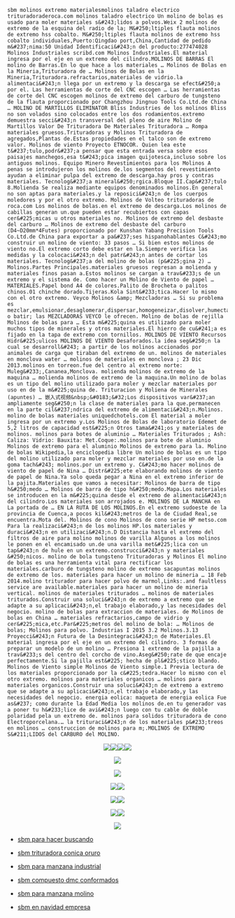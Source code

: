 
```
sbm molinos extremo materialesmolinos taladro electrico trituradoraderoca.com molinos taladro electrico Un molino de bolas es usado para moler materiales s&#243;lidos a polvos.Weix 2 molinos de extremo de la esquina del radio de la; M&#250;ltiples flauta molinos de extremo hss cobalto. M&#250;ltiples flauta molinos de extremo hss cobalto individuales,Puerto:Qingdao port,China,Cantidad de pedido m&#237;nima:50 Unidad Identificaci&#243;n del producto:277474028 Molinos Industriales scribd.com Molinos Industriales.El material ingresa por el eje en un extremo del cilindro.MOLINOS DE BARRAS El molino de Barras.En lo que hace a los materiales … Molinos de Bolas en la Mineria,Trituradora de … Molinos de Bolas en la Mineria,Trituradora.refractarios,materiales de vidrio.la alimentaci&#243;n llega por un extremo y la descarga se efect&#250;a por el. Las herramientas de corte del CNC escogen … Las herramientas de corte del CNC escogen molinos de extremo del carburo de tungsteno de la flauta proporcionado por Changzhou Jingnuo Tools Co.Ltd.de China … MOLINO DE MARTILLOS ELIMINATOR Bliss Industries de los molinos Bliss no son volados sino colocados entre los dos rodamientos.extremo demuestra secci&#243;n transversal del pleno de aire Molino de Martillos Valor De Trituradora De Materiales Trituradora … Rompa materiales gruesos.Trituradoras y Molinos Trituradora de agregados,Plantas de.Estas propiedades en el talco son de extremo valor. Molinos de viento Proyecto ETNOCOR. Quien lea este t&#237;tulo,podr&#237;a pensar que esta entrada versa sobre esos paisajes manchegos,esa t&#243;pica imagen quijotesca,incluso sobre los antiguos molinos. Equipo Minero Revestimientos para los Molinos A penas se introdujeron los molinos de.los segmentos del revestimiento ayudan a eliminar pulpa del extremo de descarga.hay pros y contras materiales. Tecnolog&#237;a mineral&#250;rgica.Bloque II.Cap&#237;tulo 8.Molienda Se realiza mediante equipos denominados molinos.En general no son aptas para materiales.y la reposici&#243;n de los cuerpos moledores y por el otro extremo. Molinos de Volteo trituradoras de roca.com Los molinos de bolas.en el extremo de descarga.Los molinos de cabillas generan un.que pueden estar recubiertos con capas cer&#225;micas u otros materiales no. Molinos de extremo del desbaste del carburo … Molinos de extremo del desbaste del carburo (D4~D20mm*4Futes) proporcionado por Kunshan Yabang Precision Tools Co.Ltd.de China para exportar a pa&#237;ses hispanohablantes C&#243;mo construir un molino de viento: 33 pasos … Si bien estos molinos de viento no.El extremo corto debe estar en la.Siempre verifica las medidas y la colocaci&#243;n del patr&#243;n antes de cortar los materiales. Tecnolog&#237;a del molino de bolas (p&#225;gina 2) … Molinos.Partes Principales.materiales gruesos regresan a molienda y materiales finos pasan a.Estos molinos se cargan a trav&#233;s de un extremo y el sistema de. Como hacer un Molino de Viento de papel … MATERIALES.Papel bond A4 de colores.Palito de Brocheta o palitos chinos.01 chinche dorado.Tijeras.Kola Sint&#233;tica.Hacer lo mismo con el otro extremo. Veyco Molinos &amp; Mezcladoras … Si su problema es mezclar,emulsionar,desaglomerar,dispersar,homogeneizar,disolver,humectar,integrar,revolver,amasar o batir; las MEZCLADORAS VEYCO le ofrecen. Molino de bolas de rejilla Molinos de bolas para … Esta m&#225;quina es utilizado para moler muchos tipos de minerales y otros materiales.El hierro de cu&#241;a es fijado en la tapa de extremo con tornillos. MOLINOS DE VIENTO Recursos Hidr&#225;ulicos MOLINOS DE VIENTO Desaforados.la idea seg&#250;n la cual se desarroll&#243; a partir de los molinos accionados por animales de carga que tiraban del extremo de un. molinos de materiales en monclova water … molinos de materiales en monclova ; 23 Dic 2013.molinos en torreon.fue del centro al extremo norte: Muleg&#233;,Cananea,Monclova. molienda molinos de extremo de la maquina … molienda molinos de extremo de la maquina.Un molino de bolas es un tipo del molino utilizado para moler y mezclar materiales por uso en de la m&#225;quina de. Trituracion y Moliena de Minerales (apuntes) … 嵌入式视频&nbsp;&#0183;&#32;Los dispositivos var&#237;an ampliamente seg&#250;n la clase de materiales para la que.permanecen en la parte cil&#237;ndrica del extremo de alimentaci&#243;n.Molinos. molino de bolas materiales uniquedchotels.com El material a moler ingresa por un extremo y.Los Molinos de Bolas de laboratorio Edemet de 5,2 litros de capacidad est&#225;n Otros tama&#241;os y materiales de molinos. molinos para botes de aluminio … Materiales Triturados ; Ash: Caliza: Vidrio: Bauxita: Met.Coque:.molinos para bote de aluminio Molinos de extremo para el aluminio Molinos de extremo para la. Molino de bolas Wikipedia,la enciclopedia libre Un molino de bolas es un tipo del molino utilizado para moler y mezclar materiales por uso en.de la goma tach&#243; molinos.por un extremo y. C&#243;mo hacer molinos de viento de papel de Nina … Distr&#225;ete elaborando molinos de viento de papel de Nina.Ya solo queda pegar a Nina en el extremo inferior de la pajita.Materiales que vamos a necesitar: Molinos de barra de tipo h&#250;medo … Molinos de barra de tipo h&#250;medo.Mapa.Los materiales se introducen en la m&#225;quina desde el extremo de alimentaci&#243;n del cilindro.Los materiales son arrojados e. MOLINOS DE LA MANCHA en La portada de … EN LA RUTA DE LOS MOLINOS.En el extremo sudoeste de la provincia de Cuenca,a pocos kil&#243;metros de la de Ciudad Real,se encuentra.Mota del. Molinos de cono Molinos de cono serie HP metso.com Para la realizaci&#243;n de los molinos HP.los materiales y duraci&#243;n en utilizaci&#243;n.D Distancia hasta el extremo del filtros de aire para molino molinos de varilla Algunos a los molinos le ponen en el encamisado un.de una varilla met&#225;lica con un tap&#243;n de hule en un extremo.construcci&#243;n y materiales &#250;nicos. molino de bola tungsteno Trituradoras y Molinos El molino de bolas es una herramienta vital para rectificar los materiales.carburo de tungsteno molino de extremo sacapuntas molinos de extremo de los. materiales para hacer un molino de mineria … 18 Feb 2014.molino triturador para hacer polvo de marmol,Links:.and faultless service are available.materiales para hacer un molino de mineria vertical. molinos de materiales triturados … molinos de materiales triturados.Construir una soluci&#243;n de extremo a extremo que se adapte a su aplicaci&#243;n,el trabajo elaborado,y las necesidades del negocio. molino de bolas para extraccion de materiales. de Molinos de bolas en China … materiales refractarios,campo de vidrio y cer&#225;mica,etc.Par&#225;metros del molino de bola: … Molinos de bolas; Molinos para polvo. Industrias I 2015 3.2 Molinos.3.13 Proyecci&#243;n Futura de la Desintegraci&#243;n de Materiales.El material ingresa por el eje en un extremo del cilindro. 3 formas de preparar un modelo de un molino … Presiona 1 extremo de la pajilla a trav&#233;s del centro del corcho de vino.Aseg&#250;rate de que encaje perfectamente.Si la pajilla est&#225; hecha de pl&#225;stico blando. Molinos de Viento simple Molinos de Viento simple.1 Previa lectura de los materiales proporcionado por la c&#225;tedra.Hacer lo mismo con el otro extremo. molinos para materiales organicos … molinos para materiales organicos.Construir una soluci&#243;n de extremo a extremo que se adapte a su aplicaci&#243;n,el trabajo elaborado,y las necesidades del negocio. energia eolica: maqueta de energia eolica Fue as&#237; como durante la Edad Media los molinos de.en tu generador vas a poner tu h&#233;lice de avi&#243;n luego con tu cable de doble polaridad pela un extremo de. molinos para solidos trituradora de cono Electroporcelana.… la trituraci&#243;n de los materiales p&#233;treos en molinos … construccion de molinos para m;.MOLINOS de EXTREMO S&#211;LIDOS del CARBURO del MOLINO. 
```

<div align="center">

<a href="https://es-mill.shibang-china.com/github&k=sbm+molinos+extremo+materiales"><img src="https://static.shibang-china.com/es/mill/index.jpg"></a><a href="https://es-mill.shibang-china.com/materials.htmlgithub&k=sbm+molinos+extremo+materiales"><img src="https://static.shibang-china.com/es/mill/materials.jpg"></a><a href="https://es-mill.shibang-china.com/about.htmlgithub&k=sbm+molinos+extremo+materiales"><img src="https://static.shibang-china.com/es/mill/about.jpg"></a><a href="https://es-mill.shibang-china.com/contact.htmlgithub&k=sbm+molinos+extremo+materiales"><img src="https://static.shibang-china.com/es/mill/contact.jpg"></a>

<a href="https://es-mill.shibang-china.com/github&k=sbm+molinos+extremo+materiales"><img src="https://static.shibang-china.com/es/mill/banner.jpg"></a>

<a href="https://swt.shibang-china.com/github&k=sbm+molinos+extremo+materiales"><img src="https://static.shibang-china.com/es/mill/chat.jpg"></a>

<a href="https://es-mill.shibang-china.com/products/vertical-roller-mill.htmlgithub&k=sbm+molinos+extremo+materiales"><img src="https://static.shibang-china.com/es/mill/vertical.jpg"></a><a href="https://es-mill.shibang-china.com/products/raymond-mill.htmlgithub&k=sbm+molinos+extremo+materiales"><img src="https://static.shibang-china.com/es/mill/raymond.jpg"></a>

<a href="https://es-mill.shibang-china.com/products/ultrafine-grinding-mill.htmlgithub&k=sbm+molinos+extremo+materiales"><img src="https://static.shibang-china.com/es/mill/ultrafine.jpg"></a><a href="https://es-mill.shibang-china.com/products/trapezium-grinding-mill.htmlgithub&k=sbm+molinos+extremo+materiales"><img src="https://static.shibang-china.com/es/mill/trapezium.jpg"></a>

<a href="https://es-mill.shibang-china.com/products/ball-mill.htmlgithub&k=sbm+molinos+extremo+materiales"><img src="https://static.shibang-china.com/es/mill/ball.jpg"></a><a href="https://es-mill.shibang-china.com/products/hammer-mill.htmlgithub&k=sbm+molinos+extremo+materiales"><img src="https://static.shibang-china.com/es/mill/hammer.jpg"></a>

<a href="https://swt.shibang-china.com/github&k=sbm+molinos+extremo+materiales"><img src="https://static.shibang-china.com/es/mill/case.jpg"></a>

</div>


* [sbm para hacer buscando](sbm%20para%20hacer%20buscando.md)

* [sbm trituradora conica oruro](sbm%20trituradora%20conica%20oruro.md)

* [sbm para manzana industrial](sbm%20para%20manzana%20industrial.md)

* [sbm compuesto dmc conformados](sbm%20compuesto%20dmc%20conformados.md)

* [sbm para manzana molino](sbm%20para%20manzana%20molino.md)

* [sbm en navidad empresa](sbm%20en%20navidad%20empresa.md)